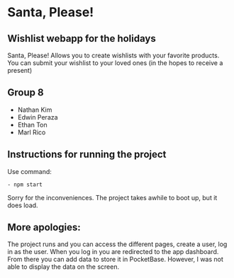 # Santa, Please!

## Wishlist webapp for the holidays

Santa, Please! Allows you to create wishlists with your favorite
products. You can submit your wishlist to your loved ones (in
the hopes to receive a present)

## Group 8

- Nathan Kim
- Edwin Peraza
- Ethan Ton
- Marl Rico

## Instructions for running the project

Use command:

```
- npm start
```

Sorry for the inconveniences. The project takes awhile to boot up, but it does load.

## More apologies:

The project runs and you can access the different pages, create a user, log in as the user.
When you log in you are redirected to the app dashboard. From there you can add data to
store it in PocketBase. However, I was not able to display the data on the screen.
